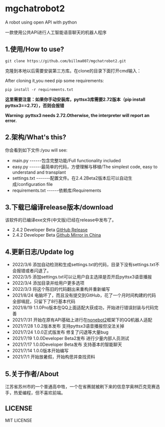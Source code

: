 # mgchatrobot2

A robot using open API with python

一款使用公共API进行人工智能语音聊天的机器人程序

## 1.使用/How to use?

```shell
git clone https://github.com/billma007/mgchatrobot2.git
```

克隆到本地以后需要安装第三方库。在clone的目录下面打开cmd输入：

After cloning it,you need pip some requirements:

```shell
pip install -r requirements.txt
```

**这里需要注意：如果你手动安装库，pyttsx3库需要2.72版本（pip install pyttsx3==2.72），否则会报错**

**Warning: pyttsx3 needs 2.72.Otherwise, the interpreter will report an error.**

## 2.架构/What's this?

你会看到如下文件:/you will see:

- main.py  ------包含完整功能/Full functionality included
- easy.py  ------最简单的代码，方便理解与移植/The simplest code, easy to understand and transplant
- settings.txt -------配置文件。在2.4.2Beta2版本后可以自动生成/configuration file
- requirements.txt ------依赖库/Requirements

## 3.下载已编译release版本/download

该软件的已编译exe文件(中文版)已经在release中发布了。

- 2.4.2 Developer Beta [GitHub Release](https://github.com/billma007/mgchatrobot2/releases/download/2.4.2DeveloperBeta/2.4.2beta2.exe)
- 2.4.2 Developer Beta [Github Mirror in China](https://ghproxy.com/https://github.com/billma007/mgchatrobot2/releases/download/2.4.2DeveloperBeta/2.4.2beta2.exe)

## 4.更新日志/Update log

- 2022/3/6 添加自动检测和生成settings.txt的代码，目录下没有settings.txt不会报错或者闪退了。
- 2022/3/5 添加settings.txt可以让用户自主选择是否开启pyttsx3语音播报
- 2022/3/4 添加目录并给用户更多选项
- 2022/3/3 将这个陈旧的代码翻出来重构并重新编写
- 2021/8/24 电脑坏了，而且没有提交到GitHub，花了一个月时间构建的代码全部嗝屁，只留下了8行基本代码
- 2021/8/19 1.1.0Pro版本在QQ上面适配大获成功，开始进行错误封装与代码完善
- 2021/7/31 开始在原有API基础上进行在[nonebot2](https://github.com/nonebot/nonebot2)框架下的QQ机器人适配
- 2021/7/28 1.0.2版本发布 支持pyttsx3语音播报但没法关掉
- 2021/7/24 1.0.0正式版发布 修复了闪退等大量bug
- 2021/7/19 1.0.0Developer Beta2发布 进行少量内部人员测试
- 2021/7/17 1.0.0Developer Beta发布 支持基本的智能聊天
- 2021/7/14 1.0.0版本开始编写
- 2021/7/1 开始放暑假，开始构思并查找资料

## 5.关于作者/About

江苏省苏州市的一个普通高中牲，一个在省赛就被刷下来的信息学奥林匹克竞赛选手，热爱编程，但不喜欢前端。
## LICENSE

MIT LICENSE 

